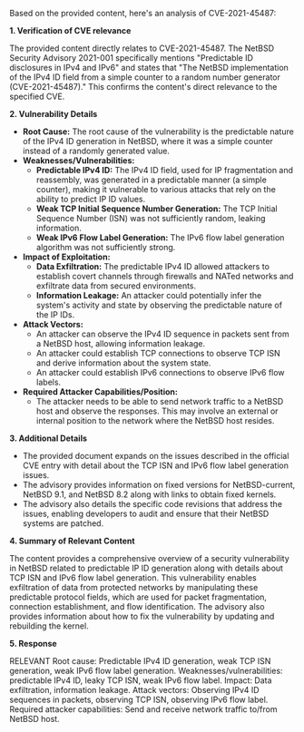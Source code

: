 Based on the provided content, here's an analysis of CVE-2021-45487:

**1. Verification of CVE relevance**

The provided content directly relates to CVE-2021-45487. The NetBSD Security Advisory 2021-001 specifically mentions "Predictable ID disclosures in IPv4 and IPv6" and states that "The NetBSD implementation of the IPv4 ID field from a simple counter to a random number generator (CVE-2021-45487)." This confirms the content's direct relevance to the specified CVE.

**2. Vulnerability Details**

*   **Root Cause:** The root cause of the vulnerability is the predictable nature of the IPv4 ID generation in NetBSD, where it was a simple counter instead of a randomly generated value.
*   **Weaknesses/Vulnerabilities:**
    *   **Predictable IPv4 ID:** The IPv4 ID field, used for IP fragmentation and reassembly, was generated in a predictable manner (a simple counter), making it vulnerable to various attacks that rely on the ability to predict IP ID values.
    *  **Weak TCP Initial Sequence Number Generation:** The TCP Initial Sequence Number (ISN) was not sufficiently random, leaking information.
    *  **Weak IPv6 Flow Label Generation:** The IPv6 flow label generation algorithm was not sufficiently strong.
*  **Impact of Exploitation:**
    *   **Data Exfiltration:** The predictable IPv4 ID allowed attackers to establish covert channels through firewalls and NATed networks and exfiltrate data from secured environments.
    *   **Information Leakage:** An attacker could potentially infer the system's activity and state by observing the predictable nature of the IP IDs.
*   **Attack Vectors:**
    *   An attacker can observe the IPv4 ID sequence in packets sent from a NetBSD host, allowing information leakage.
    *   An attacker could establish TCP connections to observe TCP ISN and derive information about the system state.
    * An attacker could establish IPv6 connections to observe IPv6 flow labels.
*   **Required Attacker Capabilities/Position:**
    *   The attacker needs to be able to send network traffic to a NetBSD host and observe the responses. This may involve an external or internal position to the network where the NetBSD host resides.

**3. Additional Details**

*   The provided document expands on the issues described in the official CVE entry with detail about the TCP ISN and IPv6 flow label generation issues.
*   The advisory provides information on fixed versions for NetBSD-current, NetBSD 9.1, and NetBSD 8.2 along with links to obtain fixed kernels.
*   The advisory also details the specific code revisions that address the issues, enabling developers to audit and ensure that their NetBSD systems are patched.

**4. Summary of Relevant Content**

The content provides a comprehensive overview of a security vulnerability in NetBSD related to predictable IP ID generation along with details about TCP ISN and IPv6 flow label generation. This vulnerability enables exfiltration of data from protected networks by manipulating these predictable protocol fields, which are used for packet fragmentation, connection establishment, and flow identification. The advisory also provides information about how to fix the vulnerability by updating and rebuilding the kernel.

**5. Response**

RELEVANT
Root cause: Predictable IPv4 ID generation, weak TCP ISN generation, weak IPv6 flow label generation.
Weaknesses/vulnerabilities: predictable IPv4 ID, leaky TCP ISN, weak IPv6 flow label.
Impact: Data exfiltration, information leakage.
Attack vectors: Observing IPv4 ID sequences in packets, observing TCP ISN, observing IPv6 flow label.
Required attacker capabilities: Send and receive network traffic to/from NetBSD host.